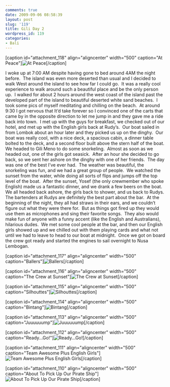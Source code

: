 ```yaml
---
comments: true
date: 2009-09-06 08:58:39
layout: post
slug: '119'
title: Gili Day 2
wordpress_id: 119
categories:
- Bali
---
```


[caption id="attachment_118" align="aligncenter" width="500" caption="At Peace"]![At Peace](http://halfblackhalfamazing.files.wordpress.com/2009/09/img_0309.jpg)[/caption]

I woke up at 7:00 AM despite having gone to bed around 4AM the night before.  The island was even more deserted than usual and I decided to walk West around the island to see how far I could go.  It was a really cool experience to walk around such a beautiful place and be the only person up.  I walked for about 2 hours around the west coast of the island past the developed part of the island to beautiful deserted white sand beaches.  I took some pics of myself meditating and chilling on the beach.  At around 9:30 I got nervous that It’d take forever so I convinced one of the carts that came by in the opposite direction to let me jump in and they gave me a ride back into town.  I met up with the guys for breakfast, we checked out of our hotel, and met up with the English girls back at Rudy’s.  Our boat sailed in from Lombok about an hour later and they picked us up on the dinghy.  Our boat was really cool, with a nice deck, a spacious cabin, a dinner table bolted to the deck, and a second floor built above the stern half of the boat.  We headed to Gili Meno to do some snorkeling.  Almost as soon as we headed out, one of the girls got seasick.  After an hour she decided to go back, so we sent her ashore on the dinghy with one of her friends.  The day was one of the best I’ve ever had.  The weather was beautiful, the snorkeling was fun, and we had a great group of people.  We watched the sunset from the water, while doing all sorts of flips and jumps off the top level of the boat.  After the sunset, Yosef (the only crewmember who spoke English) made us a fantastic dinner, and we drank a few beers on the boat.  We all headed back ashore, the girls back to shower, and us back to Rudys.  The bartenders at Rudys are definitely the best part about the bar.  At the beginning of the night, they all had straws in their ears, and we couldn’t figure out what they were there for.  But as things got fired up they would use them as microphones and sing their favorite songs.  They also would make fun of anyone with a funny accent (like the English and Australians), hilarious dudes.  We met some cool people at the bar, and then our English girls showed up and we chilled out with them playing cards and what not until we had to leave to head to our boat at midnight.  Once we got on board the crew got ready and started the engines to sail overnight to Nusa Lembogan.

[caption id="attachment_117" align="aligncenter" width="500" caption="Ballers"]![Ballers](http://halfblackhalfamazing.files.wordpress.com/2009/09/mg_2574.jpg)[/caption]

[caption id="attachment_116" align="aligncenter" width="500" caption="The Crew at Sunset"]![The Crew at Sunset](http://halfblackhalfamazing.files.wordpress.com/2009/09/mg_2564.jpg)[/caption]

[caption id="attachment_115" align="aligncenter" width="500" caption="Silhouttes"]![Silhouttes](http://halfblackhalfamazing.files.wordpress.com/2009/09/mg_2552.jpg)[/caption]

[caption id="attachment_114" align="aligncenter" width="500" caption="Bintang"]![Bintang](http://halfblackhalfamazing.files.wordpress.com/2009/09/mg_2548.jpg)[/caption]

[caption id="attachment_113" align="aligncenter" width="500" caption="Juuuuuump"]![Juuuuuump](http://halfblackhalfamazing.files.wordpress.com/2009/09/mg_2523.jpg)[/caption]

[caption id="attachment_112" align="aligncenter" width="500" caption="Ready...Go!"]![Ready...Go!](http://halfblackhalfamazing.files.wordpress.com/2009/09/mg_2521.jpg)[/caption]

[caption id="attachment_111" align="aligncenter" width="500" caption="Team Awesome Plus English Girls"]![Team Awesome Plus English Girls](http://halfblackhalfamazing.files.wordpress.com/2009/09/mg_2513.jpg)[/caption]

[caption id="attachment_110" align="aligncenter" width="500" caption="About To Pick Up Our Pirate Ship"]![About To Pick Up Our Pirate Ship](http://halfblackhalfamazing.files.wordpress.com/2009/09/mg_2484.jpg)[/caption]
